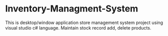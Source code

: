 # Inventory-Managment-System
This is desktop/window application store management system project using visual studio c# language. Maintain stock record add, delete products.
